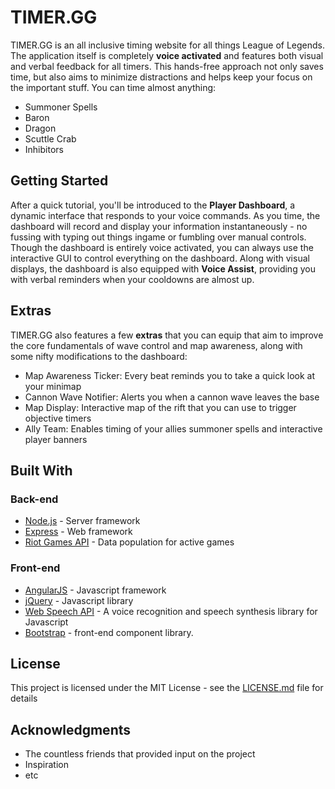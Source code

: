 # TIMER.GG

TIMER.GG is an all inclusive timing website for all things League of Legends. The application itself is completely **voice activated** and features both visual and verbal feedback for all timers. This hands-free approach not only saves time, but also aims to minimize distractions and helps keep your focus on the important stuff. You can time almost anything:


* Summoner Spells
* Baron
* Dragon
* Scuttle Crab
* Inhibitors

## Getting Started

After a quick tutorial, you'll be introduced to the **Player Dashboard**, a dynamic interface that responds to your voice commands. As you time, the dashboard will record and display your information instantaneously - no fussing with typing out things ingame or fumbling over manual controls. Though the dashboard is entirely voice activated, you can always use the interactive GUI to control everything on the dashboard. Along with visual displays, the dashboard is also equipped with **Voice Assist**, providing you with verbal reminders when your cooldowns are almost up.

## Extras

TIMER.GG also features a few **extras** that you can equip that aim to improve the core fundamentals of wave control and map awareness, along with some nifty modifications to the dashboard:


* Map Awareness Ticker: Every beat reminds you to take a quick look at your minimap
* Cannon Wave Notifier: Alerts you when a cannon wave leaves the base
* Map Display: Interactive map of the rift that you can use to trigger objective timers
* Ally Team: Enables timing of your allies summoner spells and interactive player banners

## Built With

### Back-end

- [Node.js](https://nodejs.org/en/) - Server framework
- [Express](https://expressjs.com/) - Web framework
- [Riot Games API](https://developer.riotgames.com/) - Data population for active games

### Front-end

- [AngularJS](https://angularjs.org/) - Javascript framework
- [jQuery](https://jquery.com/) - Javascript library
- [Web Speech API](https://w3c.github.io/speech-api/speechapi.html) - A voice recognition and speech synthesis library for Javascript
- [Bootstrap](https://getbootstrap.com/) - front-end component library.

## License

This project is licensed under the MIT License - see the [LICENSE.md](LICENSE.md) file for details

## Acknowledgments

* The countless friends that provided input on the project
* Inspiration
* etc
